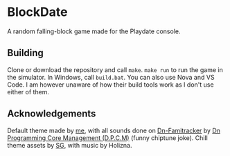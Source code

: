 # BlockDate
A random falling-block game made for the Playdate console.

## Building
Clone or download the repository and call `make`. `make run` to run the game in the simulator. In Windows, call `build.bat`.
You can also use Nova and VS Code. I am however unaware of how their build tools work as I don't use either of them.

## Acknowledgements
Default theme made by [me](https://github.com/thacuber2a03), with all sounds done on [Dn-Famitracker](https://github.com/Dn-Programming-Core-Management/Dn-FamiTracker) by [Dn Programming Core Management (D.P.C.M)](https://github.com/Dn-Programming-Core-Management/) (funny chiptune joke).
Chill theme assets by [SG](https://github.com/zenzoa), with music by Holizna.
